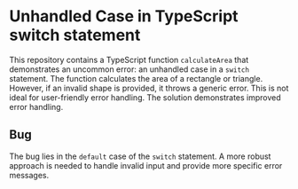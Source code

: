 # Unhandled Case in TypeScript switch statement

This repository contains a TypeScript function `calculateArea` that demonstrates an uncommon error: an unhandled case in a `switch` statement.  The function calculates the area of a rectangle or triangle. However, if an invalid shape is provided, it throws a generic error. This is not ideal for user-friendly error handling. The solution demonstrates improved error handling.

## Bug

The bug lies in the `default` case of the `switch` statement.  A more robust approach is needed to handle invalid input and provide more specific error messages.